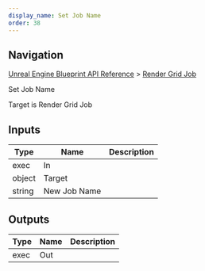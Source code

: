 ```yaml
---
display_name: Set Job Name
order: 38
---
```

## Navigation

[Unreal Engine Blueprint API Reference](https://dev.epicgames.com/documentation/en-us/unreal-engine/BlueprintAPI) > [Render Grid Job](https://dev.epicgames.com/documentation/en-us/unreal-engine/BlueprintAPI/RenderGridJob)

Set Job Name

Target is Render Grid Job

## Inputs

| Type | Name | Description |
| --- | --- | --- |
| exec | In |  |
| object | Target |  |
| string | New Job Name |  |

## Outputs

| Type | Name | Description |
| --- | --- | --- |
| exec | Out |  |
